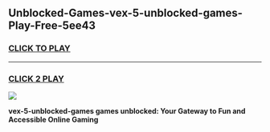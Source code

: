 
## Unblocked-Games-vex-5-unblocked-games-Play-Free-5ee43
<h3>
<a href="https://premium76.site?title=vex-5-unblocked-games&ref=22A">CLICK TO PLAY</a></h3>
<hr>

<h3>
<a href="https://premium76.site?title=vex-5-unblocked-games&ref=22A">CLICK 2 PLAY</a>
  
</h3>

<a href="https://premium76.site?title=vex-5-unblocked-games&ref=22A"><img src="https://clearcache.store/games.png"></a>


**vex-5-unblocked-games games unblocked: Your Gateway to Fun and Accessible Online Gaming**
